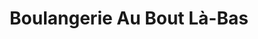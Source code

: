 ---
title: "Boulangerie Au Bout Là-Bas"
url: /montreal/boulangerie-au-bout-la-bas/
shop: Bäckerei
---